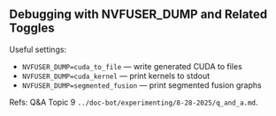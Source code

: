 ## Debugging with NVFUSER_DUMP and Related Toggles

Useful settings:
- `NVFUSER_DUMP=cuda_to_file` — write generated CUDA to files
- `NVFUSER_DUMP=cuda_kernel` — print kernels to stdout
- `NVFUSER_DUMP=segmented_fusion` — print segmented fusion graphs

Refs: Q&A Topic 9 `../doc-bot/experimenting/8-28-2025/q_and_a.md`.


